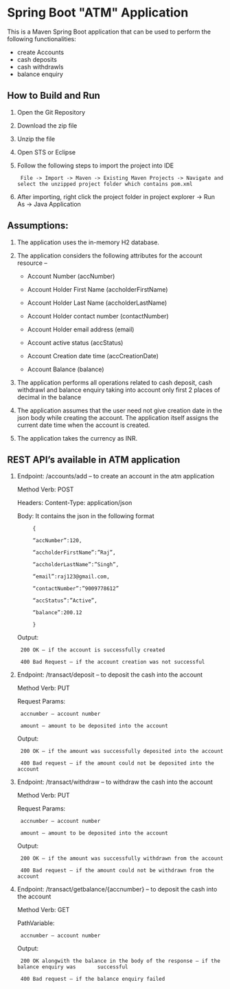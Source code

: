 # Spring Boot "ATM" Application

This is a Maven Spring Boot application that can be used to perform the following functionalities:
  - create Accounts
  - cash deposits
  - cash withdrawls
  - balance enquiry

## How to Build and Run 

1. Open the Git Repository

2. Download the zip file 

3. Unzip the file 

4. Open STS or Eclipse 

5. Follow the following steps to import the project into IDE

        File -> Import -> Maven -> Existing Maven Projects -> Navigate and select the unzipped project folder which contains pom.xml 

6. After importing, right click the project folder in project explorer -> Run As -> Java Application 

## Assumptions: 

1. The application uses the in-memory H2 database. 

2. The application considers the following attributes for the account resource –  

      - Account Number (accNumber) 

      - Account Holder First Name (accholderFirstName) 

      - Account Holder Last Name (accholderLastName) 

      - Account Holder contact number (contactNumber) 

      - Account Holder email address (email) 

      - Account active status (accStatus) 

      - Account Creation date time (accCreationDate) 

      - Account Balance (balance) 

3. The application performs all operations related to cash deposit, cash withdrawl and balance enquiry taking into account only first 2 places of decimal in the    balance 

4. The application assumes that the user need not give creation date in the json body while creating the account. The application itself assigns the current date time when the account is created. 

5. The application takes the currency as INR.


## REST API’s available in ATM application 

1. Endpoint: /accounts/add – to create an account in the atm application 

   Method Verb: POST 

   Headers: Content-Type: application/json 

   Body: It contains the json in the following format 

            { 

            “accNumber”:120, 

            “accholderFirstName”:”Raj”, 

            “accholderLastName”:”Singh”, 

            “email”:raj123@gmail.com, 

            “contactNumber”:”9009778612” 

            “accStatus”:”Active”, 

            “balance”:200.12 

            } 

  

    Output: 
    
        200 OK – if the account is successfully created 

        400 Bad Request – if the account creation was not successful 

  

2. Endpoint: /transact/deposit – to deposit the cash into the account 

   Method Verb: PUT 

   Request Params:  

        accnumber – account number 

        amount – amount to be deposited into the account 

    Output: 
                
        200 OK – if the amount was successfully deposited into the account 

        400 Bad request – if the amount could not be deposited into the account 

  

3. Endpoint: /transact/withdraw – to withdraw the cash into the account 

    Method Verb: PUT 

    Request Params:  

        accnumber – account number 

        amount – amount to be deposited into the account 

    Output: 
    
        200 OK – if the amount was successfully withdrawn from the account 

        400 Bad request – if the amount could not be withdrawn from the account 

  

4. Endpoint: /transact/getbalance/{accnumber} – to deposit the cash into the account 

   Method Verb: GET 

   PathVariable:  

        accnumber – account number 

   Output: 
   
        200 OK alongwith the balance in the body of the response – if the balance enquiry was       successful 

        400 Bad request – if the balance enquiry failed 


